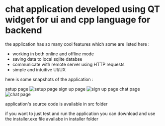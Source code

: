 <h1>
  chat application developed using QT widget for ui and cpp language for backend
</h1>
<p>
  the application has so many cool features which some are listed here :
</p>
<ul>
  <li>working in both online and offline mode</li>
  <li>saving data to local sqlite databse</li>
  <li>communicate with remote server using HTTP requests</li>
  <li>simple and intuitive UI/UX</li>
</ul>
<p>here is some snapshots of the application :</p>
<span>setup page</span>
<img src="" alt="setup page" />
<span>sign up page</span>
<img src=""  alt="sign up page" />
<span>chat page</span>
<img src=""  alt="chat page"/>
<p>application's source code is available in src folder</p>
<p>if you want to just test and run the application you can download and use the installer.exe file availabe in installer folder</p>
